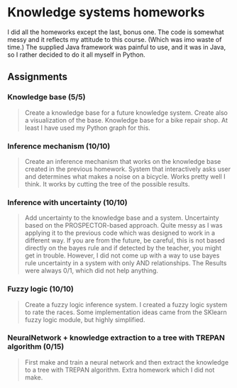 # Knowledge systems homeworks
I did all the homeworks except the last, bonus one. The code is somewhat messy and it reflects my attitude to this course. (Which was imo waste of time.) The supplied Java framework was painful to use, and it was in Java, so I rather decided to do it all myself in Python.

## Assignments
### Knowledge base (5/5)
> Create a knowledge base for a future knowledge system. Create also a visualization of the base.
Knowledge base for a bike repair shop. At least I have used my Python graph for this.
### Inference mechanism (10/10)
> Create an inference mechanism that works on the knowledge base created in the previous homework.
System that interactively asks user and determines what makes a noise on a bicycle. Works pretty well I think. It works by cutting the tree of the possible results.
### Inference with uncertainty (10/10)
> Add uncertainty to the knowledge base and a system.
Uncertainty based on the PROSPECTOR-based approach. Quite messy as I was applying it to the previous code which was designed to work in a different way. If you are from the future, be careful, this is not based directly on the bayes rule and if detected by the teacher, you might get in trouble. However, I did not come up with a way to use bayes rule uncertainty in a system with only AND relationships. The Results were always 0/1, which did not help anything.
### Fuzzy logic (10/10)
> Create a fuzzy logic inference system.
I created a fuzzy logic system to rate the races. Some implementation ideas came from the SKlearn fuzzy logic module, but highly simplified.
### NeuralNetwork + knowledge extraction to a tree with TREPAN algorithm (0/15)
> First make and train a neural network and then extract the knowledge to a tree with TREPAN algorithm.
Extra homework which I did not make.